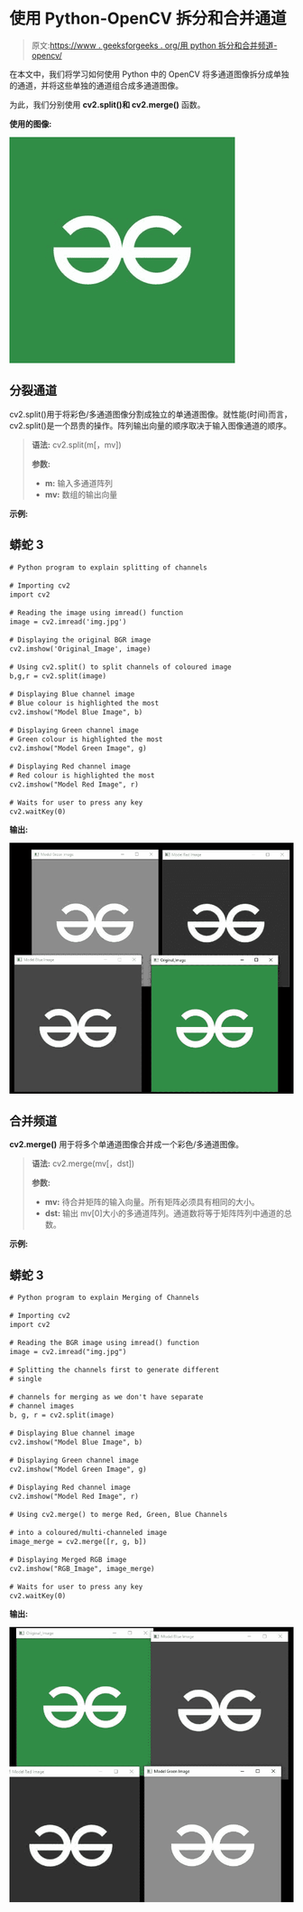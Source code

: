 # 使用 Python-OpenCV 拆分和合并通道

> 原文:[https://www . geeksforgeeks . org/用 python 拆分和合并频道-opencv/](https://www.geeksforgeeks.org/splitting-and-merging-channels-with-python-opencv/)

在本文中，我们将学习如何使用 Python 中的 OpenCV 将多通道图像拆分成单独的通道，并将这些单独的通道组合成多通道图像。

为此，我们分别使用 **cv2.split()和 cv2.merge()** 函数。

**使用的图像:**

![](img/e0801c5dca939031ee094e4b10b51759.png)

## **分裂通道**

cv2.split()用于将彩色/多通道图像分割成独立的单通道图像。就性能(时间)而言，cv2.split()是一个昂贵的操作。阵列输出向量的顺序取决于输入图像通道的顺序。

> **语法:** cv2.split(m[，mv])
> 
> **参数:**
> 
> *   **m:** 输入多通道阵列
> *   **mv:** 数组的输出向量

**示例:**

## 蟒蛇 3

```
# Python program to explain splitting of channels

# Importing cv2
import cv2 

# Reading the image using imread() function
image = cv2.imread('img.jpg')

# Displaying the original BGR image
cv2.imshow('Original_Image', image)

# Using cv2.split() to split channels of coloured image 
b,g,r = cv2.split(image)

# Displaying Blue channel image
# Blue colour is highlighted the most
cv2.imshow("Model Blue Image", b)

# Displaying Green channel image
# Green colour is highlighted the most
cv2.imshow("Model Green Image", g)

# Displaying Red channel image
# Red colour is highlighted the most
cv2.imshow("Model Red Image", r)

# Waits for user to press any key
cv2.waitKey(0)
```

**输出:**

![](img/d9fc3ac89eef64744553cb56423caddb.png)

## **合并频道**

**cv2.merge()** 用于将多个单通道图像合并成一个彩色/多通道图像。

> **语法:** cv2.merge(mv[，dst])
> 
> **参数:**
> 
> *   **mv:** 待合并矩阵的输入向量。所有矩阵必须具有相同的大小。
> *   **dst:** 输出 mv[0]大小的多通道阵列。通道数将等于矩阵阵列中通道的总数。

**示例:**

## 蟒蛇 3

```
# Python program to explain Merging of Channels

# Importing cv2
import cv2

# Reading the BGR image using imread() function
image = cv2.imread("img.jpg")

# Splitting the channels first to generate different 
# single

# channels for merging as we don't have separate
# channel images
b, g, r = cv2.split(image)

# Displaying Blue channel image
cv2.imshow("Model Blue Image", b)

# Displaying Green channel image
cv2.imshow("Model Green Image", g)

# Displaying Red channel image
cv2.imshow("Model Red Image", r)

# Using cv2.merge() to merge Red, Green, Blue Channels

# into a coloured/multi-channeled image
image_merge = cv2.merge([r, g, b])

# Displaying Merged RGB image
cv2.imshow("RGB_Image", image_merge)

# Waits for user to press any key
cv2.waitKey(0)
```

**输出:**

![](img/dfceb8b913c824932d4941575d3dc612.png)